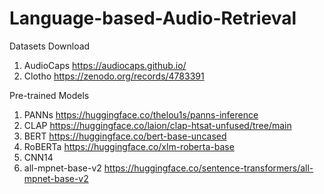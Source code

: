 # Language-based-Audio-Retrieval

Datasets Download
1. AudioCaps https://audiocaps.github.io/
2. Clotho https://zenodo.org/records/4783391

Pre-trained Models
1. PANNs https://huggingface.co/thelou1s/panns-inference
2. CLAP https://huggingface.co/laion/clap-htsat-unfused/tree/main
3. BERT https://huggingface.co/bert-base-uncased
4. RoBERTa https://huggingface.co/xlm-roberta-base
5. CNN14
6. all-mpnet-base-v2 https://huggingface.co/sentence-transformers/all-mpnet-base-v2
